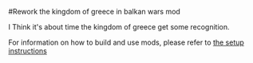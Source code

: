#Rework the kingdom of greece in balkan wars mod

I Think it's about time the kingdom of greece get some recognition.

For information on how to build and use mods, please refer to [the setup instructions](https://yairm210.github.io/Unciv/Modders/Making-a-new-Civilization/)
